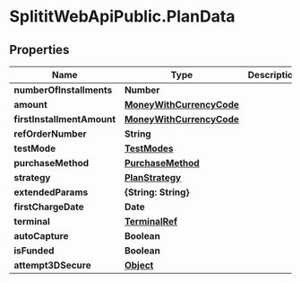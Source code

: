 # SplititWebApiPublic.PlanData

## Properties

Name | Type | Description | Notes
------------ | ------------- | ------------- | -------------
**numberOfInstallments** | **Number** |  | [optional] 
**amount** | [**MoneyWithCurrencyCode**](MoneyWithCurrencyCode.md) |  | [optional] 
**firstInstallmentAmount** | [**MoneyWithCurrencyCode**](MoneyWithCurrencyCode.md) |  | [optional] 
**refOrderNumber** | **String** |  | [optional] 
**testMode** | [**TestModes**](TestModes.md) |  | [optional] 
**purchaseMethod** | [**PurchaseMethod**](PurchaseMethod.md) |  | [optional] 
**strategy** | [**PlanStrategy**](PlanStrategy.md) |  | [optional] 
**extendedParams** | **{String: String}** |  | [optional] 
**firstChargeDate** | **Date** |  | [optional] 
**terminal** | [**TerminalRef**](TerminalRef.md) |  | [optional] 
**autoCapture** | **Boolean** |  | [optional] 
**isFunded** | **Boolean** |  | [optional] 
**attempt3DSecure** | [**Object**](.md) |  | [optional] 


